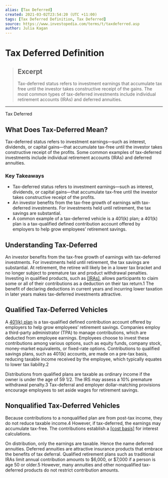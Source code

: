 ```yaml
---
alias: [Tax Deferred]
created: 2021-03-02T23:54:20 (UTC +11:00)
tags: [Tax Deferred Definition, Tax Deferred]
source: https://www.investopedia.com/terms/t/taxdeferred.asp
author: Julia Kagan
---
```


# Tax Deferred Definition

> ## Excerpt
> Tax-deferred status refers to investment earnings that accumulate tax free until the investor takes constructive receipt of the gains. The most common types of tax-deferred investments include individual retirement accounts (IRAs) and deferred annuities.

---

Tax Deferred
## What Does Tax-Deferred Mean?

Tax-deferred status refers to investment earnings—such as interest, dividends, or capital gains—that accumulate tax-free until the investor takes constructive receipt of the profits. Some common examples of tax-deferred investments include individual retirement accounts (IRAs) and deferred annuities. 

### Key Takeaways

-   Tax-deferred status refers to investment earnings—such as interest, dividends, or capital gains—that accumulate tax-free until the investor takes constructive receipt of the profits.
-   An investor benefits from the tax-free growth of earnings with tax-deferred investments. For investments held until retirement, the tax savings are substantial.
-   A common example of a tax-deferred vehicle is a 401(k) plan; a 401(k) plan is a tax-qualified defined contribution account offered by employers to help grow employees’ retirement savings.

## Understanding Tax-Deferred

An investor benefits from the tax-free growth of earnings with tax-deferred investments. For investments held until retirement, the tax savings are substantial. At retirement, the retiree will likely be in a lower tax bracket and no longer subject to premature tax and product withdrawal penalties. Investing in qualified products, such as [[IRAs]](https://www.investopedia.com/terms/i/ira.asp), allows participants to claim some or all of their contributions as a deduction on their tax return.1 The benefit of declaring deductions in current years and incurring lower taxation in later years makes tax-deferred investments attractive.

## Qualified Tax-Deferred Vehicles

A [401(k) plan](https://www.investopedia.com/terms/1/401kplan.asp) is a tax-qualified defined contribution account offered by employers to help grow employees’ retirement savings. Companies employ a third-party administrator (TPA) to manage contributions, which are deducted from employee earnings. Employees choose to invest these contributions among various options, such as equity funds, company stock, money-market equivalents, or fixed-rate options. Contributions to qualified savings plans, such as 401(k) accounts, are made on a pre-tax basis, reducing taxable income received by the employee, which typically equates to lower tax liability.2

Distributions from qualified plans are taxable as ordinary income if the owner is under the age of 59 1/2. The IRS may assess a 10% premature withdrawal penalty.3 Tax-deferral and employer dollar-matching provisions encourage employees to set aside wages for retirement savings.

## Nonqualified Tax-Deferred Vehicles

Because contributions to a nonqualified plan are from post-tax income, they do not reduce taxable income.4 However, if tax-deferred, the earnings may accumulate tax-free. The contributions establish a [[cost basis]](https://www.investopedia.com/terms/c/costbasis.asp) for interest calculations. 

On distribution, only the earnings are taxable. Hence the name deferred annuities. Deferred annuities are attractive insurance products that embrace the benefits of tax deferral. Qualified retirement plans such as traditional IRAs limit annual contribution amounts to $6,000, or $7,000 if a person is age 50 or older.5 However, many annuities and other nonqualified tax-deferred products do not restrict contribution amounts.

